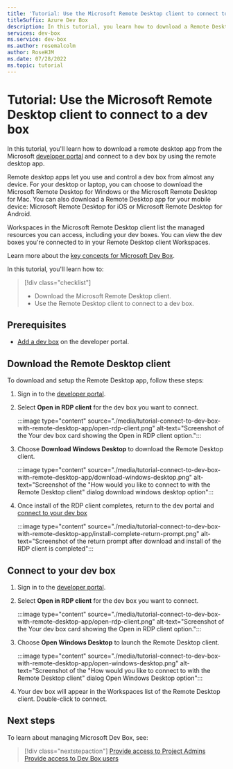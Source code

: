 ```yaml
---
title: 'Tutorial: Use the Microsoft Remote Desktop client to connect to a dev box'
titleSuffix: Azure Dev Box
description: In this tutorial, you learn how to download a Remote Desktop client and connect to a dev box. 
services: dev-box
ms.service: dev-box
ms.author: rosemalcolm
author: RoseHJM
ms.date: 07/28/2022
ms.topic: tutorial
---
```


# Tutorial: Use the Microsoft Remote Desktop client to connect to a dev box

In this tutorial, you'll learn how to download a remote desktop app from the Microsoft [developer portal](https://aka.ms/developerportal) and connect to a dev box by using the remote desktop app.

Remote desktop apps let you use and control a dev box from almost any device. For your desktop or laptop, you can choose to download the Microsoft Remote Desktop for Windows or the Microsoft Remote Desktop for Mac. You can also download a Remote Desktop app for your mobile device: Microsoft Remote Desktop for iOS or Microsoft Remote Desktop for Android.

Workspaces in the Microsoft Remote Desktop client list the managed resources you can access, including your dev boxes. You can view the dev boxes you're connected to in your Remote Desktop client Workspaces.

Learn more about the [key concepts for Microsoft Dev Box](./concept-dev-box-concepts.md).

In this tutorial, you'll learn how to:

> [!div class="checklist"]
> * Download the Microsoft Remote Desktop client.
> * Use the Remote Desktop client to connect to a dev box.

## Prerequisites

- [Add a dev box](./quickstart-create-dev-box.md#create-a-dev-box) on the developer portal.

## Download the Remote Desktop client

To download and setup the Remote Desktop app, follow these steps:

1. Sign in to the [developer portal](https://aka.ms/developerportal).

1. Select **Open in RDP client** for the dev box you want to connect.
   
   :::image type="content" source="./media/tutorial-connect-to-dev-box-with-remote-desktop-app/open-rdp-client.png" alt-text="Screenshot of the Your dev box card showing the Open in RDP client option.":::

1. Choose **Download Windows Desktop** to download the Remote Desktop client.
   
   :::image type="content" source="./media/tutorial-connect-to-dev-box-with-remote-desktop-app/download-windows-desktop.png" alt-text="Screenshot of the "How would you like to connect to with the Remote Desktop client" dialog download windows desktop option":::

1. Once install of the RDP client completes, return to the dev portal and [connect to your dev box](#connect-to-your-dev-box)
   
   :::image type="content" source="./media/tutorial-connect-to-dev-box-with-remote-desktop-app/install-complete-return-prompt.png" alt-text="Screenshot of the return prompt after download and install of the RDP client is completed":::

## Connect to your dev box

1. Sign in to the [developer portal](https://aka.ms/developerportal).

1. Select **Open in RDP client** for the dev box you want to connect.
   
   :::image type="content" source="./media/tutorial-connect-to-dev-box-with-remote-desktop-app/open-rdp-client.png" alt-text="Screenshot of the Your dev box card showing the Open in RDP client option.":::

1. Choose **Open Windows Desktop** to launch the Remote Desktop client.
   
   :::image type="content" source="./media/tutorial-connect-to-dev-box-with-remote-desktop-app/open-windows-desktop.png" alt-text="Screenshot of the "How would you like to connect to with the Remote Desktop client" dialog Open Windows Desktop option":::

1. Your dev box will appear in the Workspaces list of the Remote Desktop client. Double-click to connect.

## Next steps
To learn about managing Microsoft Dev Box, see:

> [!div class="nextstepaction"]
> [Provide access to Project Admins](./how-to-project-admin.md)
> [Provide access to Dev Box users](./how-to-dev-box-user.md)